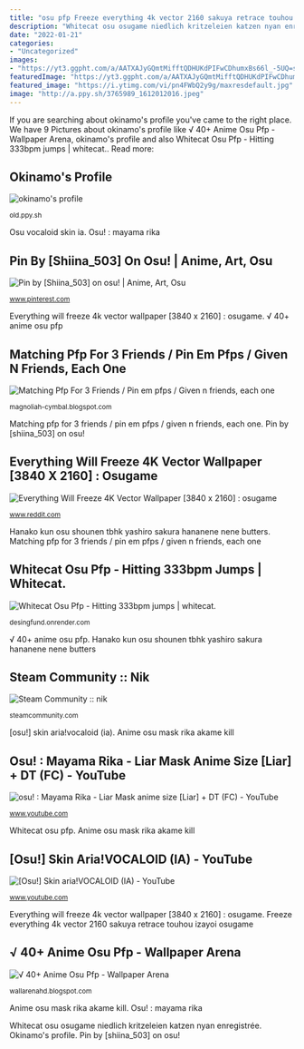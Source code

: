```yaml
---
title: "osu pfp Freeze everything 4k vector 2160 sakuya retrace touhou izayoi osugame"
description: "Whitecat osu osugame niedlich kritzeleien katzen nyan enregistrée"
date: "2022-01-21"
categories:
- "Uncategorized"
images:
- "https://yt3.ggpht.com/a/AATXAJyGQmtMifftQDHUKdPIFwCDhumxBs66l_-5UQ=s900-c-k-c0xffffffff-no-rj-mo"
featuredImage: "https://yt3.ggpht.com/a/AATXAJyGQmtMifftQDHUKdPIFwCDhumxBs66l_-5UQ=s900-c-k-c0xffffffff-no-rj-mo"
featured_image: "https://i.ytimg.com/vi/pn4FWbQ2y9g/maxresdefault.jpg"
image: "http://a.ppy.sh/3765989_1612012016.jpeg"
---
```


If you are searching about okinamo&#039;s profile you've came to the right place. We have 9 Pictures about okinamo&#039;s profile like √ 40+ Anime Osu Pfp - Wallpaper Arena, okinamo&#039;s profile and also Whitecat Osu Pfp - Hitting 333bpm jumps | whitecat.. Read more:

## Okinamo&#039;s Profile

![okinamo&#039;s profile](http://a.ppy.sh/3765989_1612012016.jpeg "Freeze everything 4k vector 2160 sakuya retrace touhou izayoi osugame")

<small>old.ppy.sh</small>

Osu vocaloid skin ia. Osu! : mayama rika

## Pin By [Shiina_503] On Osu! | Anime, Art, Osu

![Pin by [Shiina_503] on osu! | Anime, Art, Osu](https://i.pinimg.com/736x/1b/da/d9/1bdad9762fb20a444855322569f25f25.jpg "Everything will freeze 4k vector wallpaper [3840 x 2160] : osugame")

<small>www.pinterest.com</small>

Everything will freeze 4k vector wallpaper [3840 x 2160] : osugame. √ 40+ anime osu pfp

## Matching Pfp For 3 Friends / Pin Em Pfps / Given N Friends, Each One

![Matching Pfp For 3 Friends / Pin em pfps / Given n friends, each one](https://yt3.ggpht.com/a/AATXAJyGQmtMifftQDHUKdPIFwCDhumxBs66l_-5UQ=s900-c-k-c0xffffffff-no-rj-mo "Osu vocaloid skin ia")

<small>magnoliah-cymbal.blogspot.com</small>

Matching pfp for 3 friends / pin em pfps / given n friends, each one. Pin by [shiina_503] on osu!

## Everything Will Freeze 4K Vector Wallpaper [3840 X 2160] : Osugame

![Everything Will Freeze 4K Vector Wallpaper [3840 x 2160] : osugame](https://i.redd.it/wm2gkeblrtj21.png "Okinamo&#039;s profile")

<small>www.reddit.com</small>

Hanako kun osu shounen tbhk yashiro sakura hananene nene butters. Matching pfp for 3 friends / pin em pfps / given n friends, each one

## Whitecat Osu Pfp - Hitting 333bpm Jumps | Whitecat.

![Whitecat Osu Pfp - Hitting 333bpm jumps | whitecat.](https://i.redd.it/5je94dgp6hg51.jpg "√ 40+ anime osu pfp")

<small>desingfund.onrender.com</small>

√ 40+ anime osu pfp. Hanako kun osu shounen tbhk yashiro sakura hananene nene butters

## Steam Community :: Nik

![Steam Community :: nik](https://steamcdn-a.akamaihd.net/steamcommunity/public/images/avatars/69/693720efa8007db3e1d24af4db4c91685633feef_full.jpg "Osu! : mayama rika")

<small>steamcommunity.com</small>

[osu!] skin aria!vocaloid (ia). Anime osu mask rika akame kill

## Osu! : Mayama Rika - Liar Mask Anime Size [Liar] + DT (FC) - YouTube

![osu! : Mayama Rika - Liar Mask anime size [Liar] + DT (FC) - YouTube](https://i.ytimg.com/vi/pn4FWbQ2y9g/maxresdefault.jpg "Freeze everything 4k vector 2160 sakuya retrace touhou izayoi osugame")

<small>www.youtube.com</small>

Whitecat osu pfp. Anime osu mask rika akame kill

## [Osu!] Skin Aria!VOCALOID (IA) - YouTube

![[Osu!] Skin aria!VOCALOID (IA) - YouTube](https://i.ytimg.com/vi/TEljB5Myu48/maxresdefault.jpg "Anime osu mask rika akame kill")

<small>www.youtube.com</small>

Everything will freeze 4k vector wallpaper [3840 x 2160] : osugame. Freeze everything 4k vector 2160 sakuya retrace touhou izayoi osugame

## √ 40+ Anime Osu Pfp - Wallpaper Arena

![√ 40+ Anime Osu Pfp - Wallpaper Arena](https://i.pinimg.com/564x/2a/a2/5f/2aa25fb8ed3b0f4aa759820f6bcfdee6.jpg "Okinamo&#039;s profile")

<small>wallarenahd.blogspot.com</small>

Anime osu mask rika akame kill. Osu! : mayama rika

Whitecat osu osugame niedlich kritzeleien katzen nyan enregistrée. Okinamo&#039;s profile. Pin by [shiina_503] on osu!
